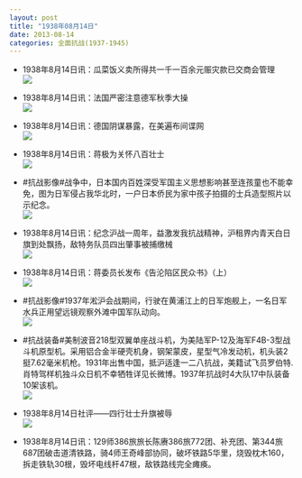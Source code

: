 ```yaml
---
layout: post
title: "1938年08月14日"
date: 2013-08-14
categories: 全面抗战(1937-1945)
---
```


<meta name="referrer" content="no-referrer" />

- 1938年8月14日讯：瓜菜饭义卖所得共一千一百余元赈灾款已交商会管理 <br/><img src="https://ww2.sinaimg.cn/large/aca367d8jw1e7mjaplj0vj20790d9dgf.jpg" />

- 1938年8月14日讯：法国严密注意德军秋季大操 <br/><img src="https://ww4.sinaimg.cn/large/aca367d8jw1e7mhlnl04aj20c10oaq5c.jpg" />

- 1938年8月14日讯：德国阴谋暴露，在美遍布间谍网 <br/><img src="https://ww1.sinaimg.cn/large/aca367d8jw1e7mfvbkieij20510oz3zj.jpg" />

- 1938年8月14日讯：蒋极为关怀八百壮士 <br/><img src="https://ww3.sinaimg.cn/large/aca367d8jw1e7mao4idx8j20b806w0tf.jpg" />

- #抗战影像#战争中，日本国内百姓深受军国主义思想影响甚至连孩童也不能幸免，图为日军侵占我华北时，一户日本侨民为家中孩子拍摄的士兵造型照片以示纪念。 <br/><img src="https://ww2.sinaimg.cn/large/aca367d8jw1e7m75mesqhj20b407gjrs.jpg" />

- 1938年8月14日讯：纪念沪战一周年，益激发我抗战精神，沪租界内青天白日旗到处飘扬，敌特务队员四出肇事被捕缴械 <br/><img src="https://ww3.sinaimg.cn/large/aca367d8jw1e7m3op3l84j206n0isjsa.jpg" />

- 1938年8月14日讯：蒋委员长发布《告沦陷区民众书》（上） <br/><img src="https://ww4.sinaimg.cn/large/aca367d8jw1e7m1zs49z1j20c10wgwjm.jpg" />

- #抗战影像#1937年淞沪会战期间，行驶在黄浦江上的日军炮舰上，一名日军水兵正用望远镜观察外滩中国军队动向。 <br/><img src="https://ww1.sinaimg.cn/large/aca367d8jw1e7m07s58qhj20kk0e9410.jpg" />

- #抗战装备#美制波音218型双翼单座战斗机，为美陆军P-12及海军F4B-3型战斗机原型机。采用铝合金半硬壳机身，钢架蒙皮，星型气冷发动机，机头装2挺7.62毫米机枪。1931年出售中国，抵沪适逢一二八抗战，美籍试飞员罗伯特.肖特驾样机独斗众日机不幸牺牲详见长微博。1937年抗战时4大队17中队装备10架该机。 <br/><img src="https://ww4.sinaimg.cn/large/aca367d8jw1e7lyja1w4ej20c14n5qle.jpg" />

- 1938年8月14日社评——四行壮士升旗被辱 <br/><img src="https://ww4.sinaimg.cn/large/aca367d8jw1e7lwqhvd6kj20c10pyn0w.jpg" />

- 1938年8月14日讯：129师386旅旅长陈赓386旅772团、补充团、第344旅687团破击道清铁路，骑4师王奇峰部协同，破坏铁路5华里，烧毁枕木160，拆走铁轨30根，毁坏电线杆47根，敌铁路线完全瘫痪。 

